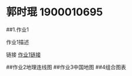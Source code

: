 # 郭时琨 1900010695
##1.作业1
  
  作业1描述
  
  链接
  [作业1链接](https://gsk5198.github.io/...)
  
##作业2地理连线图
##作业3中国地图
##4组合图表
